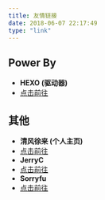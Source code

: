 ```yaml
---
title: 友情链接
date: 2018-06-07 22:17:49
type: "link"
---
```

## Power By
- **HEXO (驱动器)**
- [点击前往](https://hexo.io/zh-cn/)

## 其他
- **清风徐来 (个人主页)**
- [点击前往](https://txca.ga/)
- **JerryC**
- [点击前往](https://jerryc.me/)
- **Sorryfu**
- [点击前往](https://fushaolei.github.io/)

